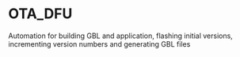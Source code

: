 # OTA_DFU
Automation for building GBL and application, flashing initial versions, incrementing version numbers and generating GBL files
